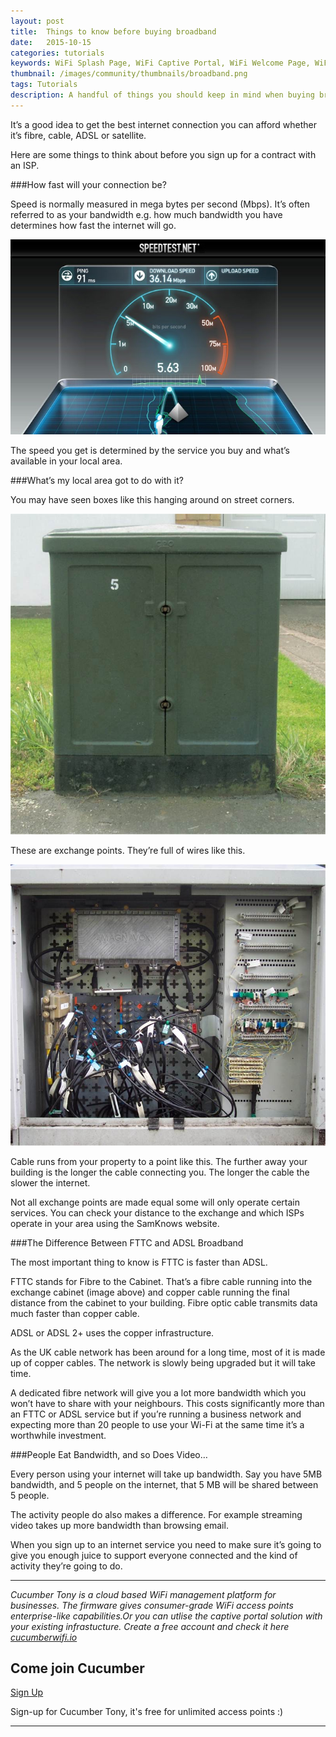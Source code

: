 ```yaml
---
layout: post
title:  Things to know before buying broadband
date:   2015-10-15
categories: tutorials
keywords: WiFi Splash Page, WiFi Captive Portal, WiFi Welcome Page, WiFi Splash page html5, WiFi splash page example, wifi splash page template
thumbnail: /images/community/thumbnails/broadband.png
tags: Tutorials
description: A handful of things you should keep in mind when buying broadband.
---
```


It’s a good idea to get the best internet connection you can afford whether it’s fibre, cable, ADSL or satellite.

Here are some things to think about before you sign up for a contract with an ISP.

###How fast will your connection be?

Speed is normally measured in mega bytes per second (Mbps). It’s often referred to as your bandwidth e.g. how much bandwidth you have determines how fast the internet will go.

<div class="mdl-typography--text-center">
	<img src="/images/community/tutorials/broadband/speed-test.jpeg">
</div>

The speed you get is determined by the service you buy and what’s available in your local area.

###What’s my local area got to do with it?

You may have seen boxes like this hanging around on street corners.

<div class="mdl-typography--text-center">
	<img src="/images/community/tutorials/broadband/exchange-point.jpeg">
</div>

These are exchange points. They’re full of wires like this.

<div class="mdl-typography--text-center">
	<img src="/images/community/tutorials/broadband/exchange-point-open.jpeg">
</div>

Cable runs from your property to a point like this. The further away your building is the longer the cable connecting you. The longer the cable the slower the internet.

Not all exchange points are made equal some will only operate certain services. You can check your distance to the exchange and which ISPs operate in your area using the SamKnows website.

###The Difference Between FTTC and ADSL Broadband

The most important thing to know is FTTC is faster than ADSL.

FTTC stands for Fibre to the Cabinet. That’s a fibre cable running into the exchange cabinet (image above) and copper cable running the final distance from the cabinet to your building.
Fibre optic cable transmits data much faster than copper cable.

ADSL or ADSL 2+ uses the copper infrastructure.

As the UK cable network has been around for a long time, most of it is made up of copper cables. The network is slowly being upgraded but it will take time.

A dedicated fibre network will give you a lot more bandwidth which you won’t have to share with your neighbours. This costs significantly more than an FTTC or ADSL service but if you’re running a business network and expecting more than 20 people to use your Wi-Fi at the same time it’s a worthwhile investment.

###People Eat Bandwidth, and so Does Video…

Every person using your internet will take up bandwidth. Say you have 5MB bandwidth, and 5 people on the internet, that 5 MB will be shared between 5 people.

The activity people do also makes a difference. For example streaming video takes up more bandwidth than browsing email.

When you sign up to an internet service you need to make sure it’s going to give you enough juice to support everyone connected and the kind of activity they’re going to do.

<hr>

*Cucumber Tony is a cloud based WiFi management platform for businesses. The firmware gives consumer-grade WiFi access points enterprise-like capabilities.Or you can utlise the captive portal solution with your existing infrastucture. Create a free account and check it here <a href="https://cucumberwifi.io">cucumberwifi.io</a>*

<div class="mdl-typography--text-center">

<h2>Come join Cucumber</h2>

<a href="https://my.ctapp.io/#/create" class="button success">Sign Up</a><br>

<p>Sign-up for Cucumber Tony, it's free for unlimited access points :)</p>

<hr>

</div>
